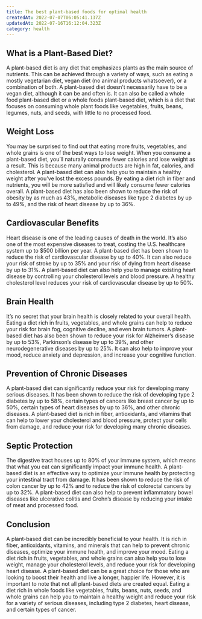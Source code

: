 ```yaml
---
title: The best plant-based foods for optimal health
createdAt: 2022-07-07T06:05:41.137Z
updatedAt: 2022-07-16T16:12:04.323Z
category: health
---
```


## What is a Plant-Based Diet?

A plant-based diet is any diet that emphasizes plants as the main source of nutrients. This can be achieved through a variety of ways, such as eating a mostly vegetarian diet, vegan diet (no animal products whatsoever), or a combination of both.
A plant-based diet doesn’t necessarily have to be a vegan diet, although it can be and often is. It can also be called a whole food plant-based diet or a whole foods plant-based diet, which is a diet that focuses on consuming whole plant foods like vegetables, fruits, beans, legumes, nuts, and seeds, with little to no processed food.

## Weight Loss

You may be surprised to find out that eating more fruits, vegetables, and whole grains is one of the best ways to lose weight. When you consume a plant-based diet, you’ll naturally consume fewer calories and lose weight as a result. This is because many animal products are high in fat, calories, and cholesterol.
A plant-based diet can also help you to maintain a healthy weight after you’ve lost the excess pounds. By eating a diet rich in fiber and nutrients, you will be more satisfied and will likely consume fewer calories overall. A plant-based diet has also been shown to reduce the risk of obesity by as much as 43%, metabolic diseases like type 2 diabetes by up to 49%, and the risk of heart disease by up to 36%.

## Cardiovascular Benefits

Heart disease is one of the leading causes of death in the world. It’s also one of the most expensive diseases to treat, costing the U.S. healthcare system up to $500 billion per year. A plant-based diet has been shown to reduce the risk of cardiovascular disease by up to 40%. It can also reduce your risk of stroke by up to 35% and your risk of dying from heart disease by up to 31%.
A plant-based diet can also help you to manage existing heart disease by controlling your cholesterol levels and blood pressure. A healthy cholesterol level reduces your risk of cardiovascular disease by up to 50%.

## Brain Health

It’s no secret that your brain health is closely related to your overall health. Eating a diet rich in fruits, vegetables, and whole grains can help to reduce your risk for brain fog, cognitive decline, and even brain tumors.
A plant-based diet has also been shown to reduce your risk for Alzheimer’s disease by up to 53%, Parkinson’s disease by up to 39%, and other neurodegenerative diseases by up to 25%. It can also help to improve your mood, reduce anxiety and depression, and increase your cognitive function.

## Prevention of Chronic Diseases

A plant-based diet can significantly reduce your risk for developing many serious diseases. It has been shown to reduce the risk of developing type 2 diabetes by up to 58%, certain types of cancers like breast cancer by up to 50%, certain types of heart diseases by up to 36%, and other chronic diseases.
A plant-based diet is rich in fiber, antioxidants, and vitamins that can help to lower your cholesterol and blood pressure, protect your cells from damage, and reduce your risk for developing many chronic diseases.

## Septic Protection

The digestive tract houses up to 80% of your immune system, which means that what you eat can significantly impact your immune health. A plant-based diet is an effective way to optimize your immune health by protecting your intestinal tract from damage. It has been shown to reduce the risk of colon cancer by up to 42% and to reduce the risk of colorectal cancers by up to 32%.
A plant-based diet can also help to prevent inflammatory bowel diseases like ulcerative colitis and Crohn’s disease by reducing your intake of meat and processed food.

## Conclusion

A plant-based diet can be incredibly beneficial to your health. It is rich in fiber, antioxidants, vitamins, and minerals that can help to prevent chronic diseases, optimize your immune health, and improve your mood. Eating a diet rich in fruits, vegetables, and whole grains can also help you to lose weight, manage your cholesterol levels, and reduce your risk for developing heart disease.
A plant-based diet can be a great choice for those who are looking to boost their health and live a longer, happier life. However, it is important to note that not all plant-based diets are created equal. Eating a diet rich in whole foods like vegetables, fruits, beans, nuts, seeds, and whole grains can help you to maintain a healthy weight and reduce your risk for a variety of serious diseases, including type 2 diabetes, heart disease, and certain types of cancer.
